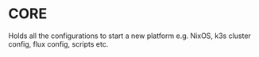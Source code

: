 # CORE
Holds all the configurations to start a new platform e.g. NixOS, k3s cluster config, flux config, scripts etc.
